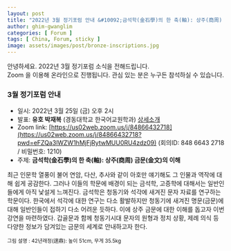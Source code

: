 ```yaml
---
layout: post
title: "2022년 3월 정기포럼 안내 &#10092;금석학(金石學)의 한 축(軸): 상주(商周) 금문(金文)의 이해&#10093;"
author: ghim-gwanglim
categories: [ Forum ]
tags: [ China, Forum, sticky ]
image: assets/images/post/bronze-inscriptions.jpg
---
```


안녕하세요. 2022년 3월 정기포럼 소식을 전해드립니다.<br> 
Zoom 을 이용해 온라인으로 진행됩니다. 관심 있는 분은 누구든 참석하실 수 있습니다. 

### 3월 정기포럼 안내
- 일시: 2022년 3월 25일 (금) 오후 2시
- 발표: __유호 박재복__ (경동대학교 한국어교원학과) [상세소개](/author-jbpark)
- Zoom link: [https://us02web.zoom.us/j/84866432718](https://us02web.zoom.us/j/84866432718?pwd=eFZQa3lWZW1hMjFjRytwMUU0RU4zdz09)
  (회의ID: 848 6643 2718 / 비밀번호: 1210)
- 주제: __금석학(金石學)의 한 축(軸): 상주(商周) 금문(金文)의 이해__

최근 인문학 열풍이 불어 연암, 다산, 추사와 같이 아호만 얘기해도 그 인물과 역작에 대해 쉽게 공감한다. 그러나 이들의 학문에 배경이 되는 금석학, 고증학에 대해서는 일반인들에게 아직 낯설게 느껴진다. 금석학은 청동기와 석각에 새겨진 문자 자료를 연구하는 학문이다. 한국에서 석각에 대한 연구는 다소 활발하지만 청동기에 새겨진 명문(금문)에 대해 일반인들이 접하기 다소 어려운 듯하다. 이에 상주 금문에 대한 이해를 돕고자 이번 강연을 마련하였다. 갑골문과 함께 청동기시대 문자의 원형과 정치 상황, 제례 의식 등 다양한 정보가 담겨있는 금문의 세계로 안내하고자 한다.


<small>그림 설명 : 42년래정(逨鼎): 높이 51cm, 무게 35.5kg</small>
